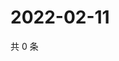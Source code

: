 # 2022-02-11

共 0 条

<!-- BEGIN WEIBO -->
<!-- 最后更新时间 Fri Feb 11 2022 00:01:25 GMT+0800 (China Standard Time) -->

<!-- END WEIBO -->
